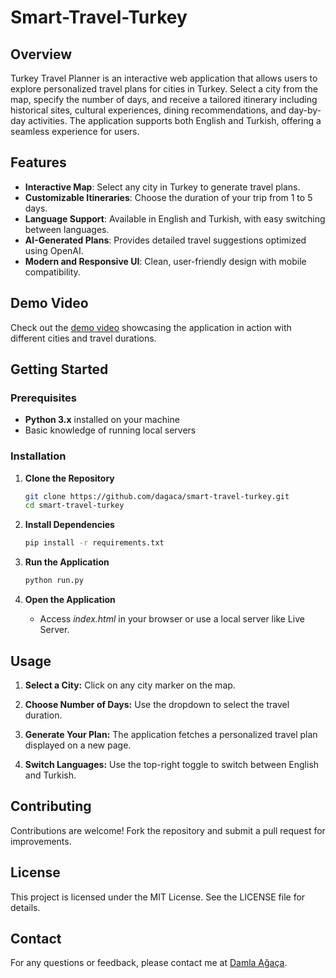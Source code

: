 # Smart-Travel-Turkey

## Overview

Turkey Travel Planner is an interactive web application that allows users to explore personalized travel plans for cities in Turkey. Select a city from the map, specify the number of days, and receive a tailored itinerary including historical sites, cultural experiences, dining recommendations, and day-by-day activities. The application supports both English and Turkish, offering a seamless experience for users.

## Features

- **Interactive Map**: Select any city in Turkey to generate travel plans.
- **Customizable Itineraries**: Choose the duration of your trip from 1 to 5 days.
- **Language Support**: Available in English and Turkish, with easy switching between languages.
- **AI-Generated Plans**: Provides detailed travel suggestions optimized using OpenAI.
- **Modern and Responsive UI**: Clean, user-friendly design with mobile compatibility.

## Demo Video

Check out the [demo video](https://github.com/user-attachments/assets/43216d0b-2acb-424b-a0b5-348ae34a1275) showcasing the application in action with different cities and travel durations.

## Getting Started

### Prerequisites

- **Python 3.x** installed on your machine
- Basic knowledge of running local servers

### Installation

1. **Clone the Repository**
   ```bash
   git clone https://github.com/dagaca/smart-travel-turkey.git
   cd smart-travel-turkey
   ```
   
2. **Install Dependencies**
   ```bash
   pip install -r requirements.txt
   ```
   
3. **Run the Application**
   ```bash
   python run.py
   ```
   
4. **Open the Application**
   - Access *index.html* in your browser or use a local server like Live Server.

## Usage

1. **Select a City:** Click on any city marker on the map.

2. **Choose Number of Days:** Use the dropdown to select the travel duration.

3. **Generate Your Plan:** The application fetches a personalized travel plan displayed on a new page.

4. **Switch Languages:** Use the top-right toggle to switch between English and Turkish.

## Contributing
Contributions are welcome! Fork the repository and submit a pull request for improvements.

## License
This project is licensed under the MIT License. See the LICENSE file for details.

## Contact
For any questions or feedback, please contact me at [Damla Ağaça](mailto:dagacaa@gmail.com).
